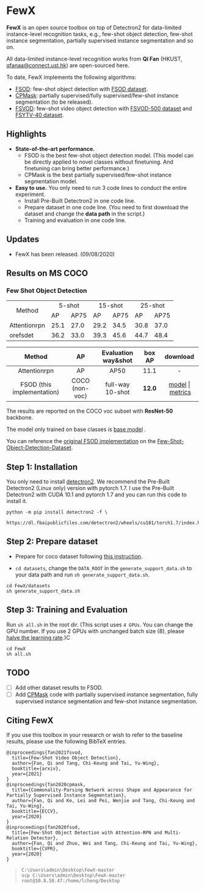 # FewX

**FewX** is an open source toolbox on top of Detectron2 for data-limited instance-level recognition tasks, e.g., few-shot object detection, few-shot instance segmentation, partially supervised instance segmentation and so on. 

All data-limited instance-level recognition works from **Qi Fan**  (HKUST, qfanaa@connect.ust.hk) are open-sourced here.

To date, FewX implements the following algorithms:

- [FSOD](https://arxiv.org/abs/1908.01998): few-shot object detection with [FSOD dataset](https://github.com/fanq15/Few-Shot-Object-Detection-Dataset).
- [CPMask](https://arxiv.org/abs/2007.12387): partially supervised/fully supervised/few-shot instance segmentation (to be released).
- [FSVOD](https://arxiv.org/abs/2104.14805): few-shot video object detection with [FSVOD-500 dataset](https://drive.google.com/drive/folders/1DDQ81A8yVj7D8vLUS01657ATr2sK1zgC?usp=sharing) and [FSYTV-40 dataset](https://drive.google.com/drive/folders/1a1PpfAxeYL7AbxYViDDnx7ACFtRohVL5?usp=sharing).

## Highlights
- **State-of-the-art performance.**  
  - FSOD is the best few-shot object detection model. (This model can be directly applied to novel classes without finetuning. And finetuning can bring better performance.)
  - CPMask is the best partially supervised/few-shot instance segmentation model.
- **Easy to use.** You only need to run 3 code lines to conduct the entire experiment.
  - Install Pre-Built Detectron2 in one code line.
  - Prepare dataset in one code line. (You need to first download the dataset and change the **data path** in the script.)
  - Training and evaluation in one code line.

## Updates
- FewX has been released. (09/08/2020)

## Results on MS COCO

### Few Shot Object Detection
<table >
    <tr align="center">
        <td rowspan="2">Method</td>
        <td colspan="2">5-shot</td>
        <td colspan="2">15-shot</td>
        <td colspan="2">25-shot</td>
    </tr>
    <tr>
        <td>AP</td>
        <td>AP75</td>
        <td>AP</td>
        <td>AP75</td>
        <td>AP</td>
        <td>AP75</td>
    </tr>
    <tr>
        <td>Attentionrpn</td>
        <td>25.1</td>
        <td>27.0</td>
        <td>29.2</td>
        <td>34.5</td>
        <td>30.8</td>
        <td>37.0</td>
    </tr>
    <tr>
        <td>orefsdet</td>
        <td>36.2</td>
        <td>33.0</td>
        <td>39.3</td>
        <td>45.6</td>
        <td>44.7</td>
        <td>48.4</td>
    </tr>
</table>




|Method|AP|Evaluation way&shot|box AP|download|
|:--------:|:--------:|:--------:|:--------:|:--:|
|Attentionrpn|AP|AP50|11.1|-|
|FSOD (this implementation)|COCO (non-voc)|full-way 10-shot|**12.0**|<a href="https://drive.google.com/file/d/1VO1XMKtiU4pMNPfIvw5iZRqlO9dr5BhN/view?usp=sharing">model</a>&nbsp;\|&nbsp;<a href="https://drive.google.com/file/d/18eC5Nn1HBJcDf75CoLWOwncYFXzHGXFD/view?usp=sharing">metrics</a>|

The results are reported on the COCO voc subset with **ResNet-50** backbone.

The model only trained on base classes is <a href="https://drive.google.com/file/d/1VdGVmcufa2JBmZUfwAcDj1OL5tKTFhQ1/view?usp=sharing"> base model</a>&nbsp;\.

You can reference the [original FSOD implementation](https://github.com/fanq15/FSOD-code) on the [Few-Shot-Object-Detection-Dataset](https://github.com/fanq15/Few-Shot-Object-Detection-Dataset).

## Step 1: Installation
You only need to install [detectron2](https://github.com/facebookresearch/detectron2/blob/master/INSTALL.md). We recommend the Pre-Built Detectron2 (Linux only) version with pytorch 1.7. I use the Pre-Built Detectron2 with CUDA 10.1 and pytorch 1.7 and you can run this code to install it.

```
python -m pip install detectron2 -f \
  https://dl.fbaipublicfiles.com/detectron2/wheels/cu101/torch1.7/index.html
```

## Step 2: Prepare dataset
- Prepare for coco dataset following [this instruction](https://github.com/facebookresearch/detectron2/tree/master/datasets).

- `cd datasets`, change the `DATA_ROOT` in the `generate_support_data.sh` to your data path and run `sh generate_support_data.sh`.

``` 
cd FewX/datasets
sh generate_support_data.sh
```

## Step 3: Training and Evaluation

Run `sh all.sh` in the root dir. (This script uses `4 GPUs`. You can change the GPU number. If you use 2 GPUs with unchanged batch size (8), please [halve the learning rate](https://github.com/fanq15/FewX/issues/6#issuecomment-674367388).)C

```
cd FewX
sh all.sh
```


## TODO
 - [ ] Add other dataset results to FSOD.
 - [ ] Add [CPMask](https://arxiv.org/abs/2007.12387) code with partially supervised instance segmentation, fully supervised instance segmentation and few-shot instance segmentation.

## Citing FewX
If you use this toolbox in your research or wish to refer to the baseline results, please use the following BibTeX entries.

  ```
  @inproceedings{fan2021fsvod,
    title={Few-Shot Video Object Detection},
    author={Fan, Qi and Tang, Chi-Keung and Tai, Yu-Wing},
    booktitle={arxiv},
    year={2021}
  }
  @inproceedings{fan2020cpmask,
    title={Commonality-Parsing Network across Shape and Appearance for Partially Supervised Instance Segmentation},
    author={Fan, Qi and Ke, Lei and Pei, Wenjie and Tang, Chi-Keung and Tai, Yu-Wing},
    booktitle={ECCV},
    year={2020}
  }
  @inproceedings{fan2020fsod,
    title={Few-Shot Object Detection with Attention-RPN and Multi-Relation Detector},
    author={Fan, Qi and Zhuo, Wei and Tang, Chi-Keung and Tai, Yu-Wing},
    booktitle={CVPR},
    year={2020}
  }
  ```

> ```
> C:\Users\admin\Desktop\FewX-master
> scp C:\Users\admin\Desktop\FewX-master root@10.8.58.47:/home/lcheng/Desktop
> 
> ```
>
> 
